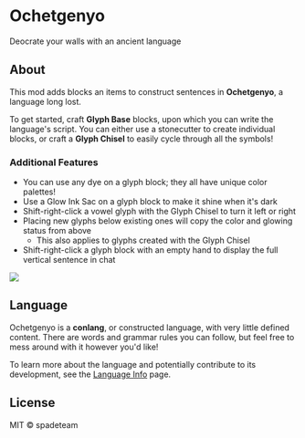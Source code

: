 # Ochetgenyo

Deocrate your walls with an ancient language

## About

This mod adds blocks an items to construct sentences in **Ochetgenyo**, a language long lost.

To get started, craft **Glyph Base** blocks, upon which you can write the language's script. You can either use a stonecutter to create individual blocks, or craft a **Glyph Chisel** to easily cycle through all the symbols!

### Additional Features

- You can use any dye on a glyph block; they all have unique color palettes!
- Use a Glow Ink Sac on a glyph block to make it shine when it's dark
- Shift-right-click a vowel glyph with the Glyph Chisel to turn it left or right
- Placing new glyphs below existing ones will copy the color and glowing status from above
    - This also applies to glyphs created with the Glyph Chisel
- Shift-right-click a glyph block with an empty hand to display the full vertical sentence in chat

![](https://media.discordapp.net/attachments/964715249271996446/1008136745772134480/promo.png?width=3323&height=1869)

## Language

Ochetgenyo is a **conlang**, or constructed language, with very little defined content. There are words and grammar rules you can follow, but feel free to mess around with it however you'd like!

To learn more about the language and potentially contribute to its development, see the [Language Info](https://github.com/acikek/ochetgenyo/blob/1.19/INFO.md) page.

## License

MIT © spadeteam
